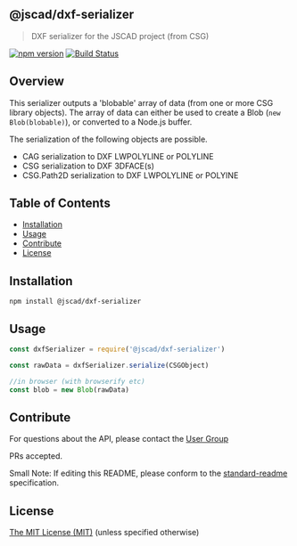 ## @jscad/dxf-serializer

> DXF serializer for the JSCAD project (from CSG)

[![npm version](https://badge.fury.io/js/%40jscad%2Fdxf-serializer.svg)](https://badge.fury.io/js/%40jscad%2Fdxf-serializer)
[![Build Status](https://travis-ci.org/jscad/io.svg)](https://travis-ci.org/jscad/dxf-serializer)

## Overview

This serializer outputs a 'blobable' array of data (from one or more CSG library objects).
The array of data can either be used to create a Blob (`new Blob(blobable)`), or converted to a Node.js buffer.

The serialization of the following objects are possible.
- CAG serialization to DXF LWPOLYLINE or POLYLINE
- CSG serialization to DXF 3DFACE(s)
- CSG.Path2D serialization to DXF LWPOLYLINE or POLYINE

## Table of Contents

- [Installation](#installation)
- [Usage](#usage)
- [Contribute](#contribute)
- [License](#license)


## Installation

```
npm install @jscad/dxf-serializer
```

## Usage


```javascript
const dxfSerializer = require('@jscad/dxf-serializer')

const rawData = dxfSerializer.serialize(CSGObject)

//in browser (with browserify etc)
const blob = new Blob(rawData)

```


## Contribute

For questions about the API, please contact the [User Group](https://jscad.xyz/forum)

PRs accepted.

Small Note: If editing this README, please conform to the [standard-readme](https://github.com/RichardLitt/standard-readme) specification.


## License

[The MIT License (MIT)](./LICENSE)
(unless specified otherwise)
